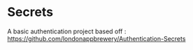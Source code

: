 # Secrets
A basic authentication project based off : https://github.com/londonappbrewery/Authentication-Secrets

